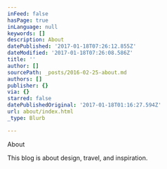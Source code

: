 ```yaml
---
inFeed: false
hasPage: true
inLanguage: null
keywords: []
description: About
datePublished: '2017-01-18T07:26:12.855Z'
dateModified: '2017-01-18T07:26:08.586Z'
title: ''
author: []
sourcePath: _posts/2016-02-25-about.md
authors: []
publisher: {}
via: {}
starred: false
datePublishedOriginal: '2017-01-18T01:16:27.594Z'
url: about/index.html
_type: Blurb

---
```

About

This blog is about design, travel, and inspiration.